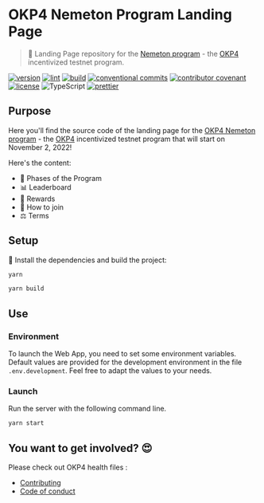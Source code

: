 # OKP4 Nemeton Program Landing Page

> 🧙 Landing Page repository for the [Nemeton program][Nemeton] - the [OKP4](https://okp4.network/) incentivized testnet program.

[![version](https://img.shields.io/github/v/release/okp4/nemeton-web?style=for-the-badge&logo=github)](https://github.com/okp4/nemeton-web/releases)
[![lint](https://img.shields.io/github/workflow/status/okp4/nemeton-web/Lint?label=lint&style=for-the-badge&logo=github)](https://github.com/okp4/nemeton-web/actions/workflows/lint.yml)
[![build](https://img.shields.io/github/workflow/status/okp4/nemeton-web/Build?label=build&style=for-the-badge&logo=github)](https://github.com/okp4/nemeton-web/actions/workflows/build.yml)
[![conventional commits](https://img.shields.io/badge/Conventional%20Commits-1.0.0-yellow.svg?style=for-the-badge&logo=conventionalcommits)](https://conventionalcommits.org)
[![contributor covenant](https://img.shields.io/badge/Contributor%20Covenant-2.1-4baaaa.svg?style=for-the-badge)](https://github.com/okp4/.github/blob/main/CODE_OF_CONDUCT.md)
[![license](https://img.shields.io/badge/License-BSD_3--Clause-blue.svg?style=for-the-badge)](https://opensource.org/licenses/BSD-3-Clause)
![TypeScript](https://img.shields.io/badge/typescript-%23007ACC.svg?style=for-the-badge&logo=typescript&logoColor=white)
[![prettier](https://img.shields.io/badge/code_style-prettier-ff69b4.svg?style=for-the-badge)](https://github.com/prettier/prettier)

## Purpose

Here you'll find the source code of the landing page for the [OKP4 Nemeton program][Nemeton] - the [OKP4] incentivized testnet program that will start on November 2, 2022!

Here's the content:

- 📍 Phases of the Program
- 📊 Leaderboard
- 💸 Rewards
- 🤗 How to join
- ⚖️ Terms

## Setup

🚚 Install the dependencies and build the project:

```sh
yarn

yarn build
```

## Use

### Environment

To launch the Web App, you need to set some environment variables. Default values are provided for the development environment in the file `.env.development`.
Feel free to adapt the values to your needs.

### Launch

Run the server with the following command line.

```sh
yarn start
```

## You want to get involved? 😍

Please check out OKP4 health files :

- [Contributing](https://github.com/okp4/.github/blob/main/CONTRIBUTING.md)
- [Code of conduct](https://github.com/okp4/.github/blob/main/CODE_OF_CONDUCT.md)

[Nemeton]: https://nemeton.okp4.network
[OKP4]: https://okp4.network
